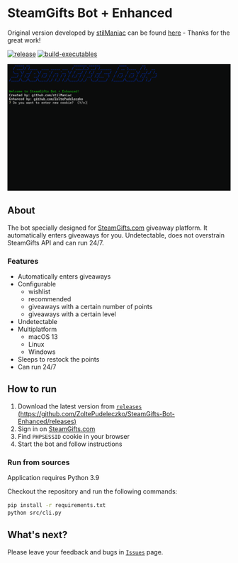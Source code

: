 # SteamGifts Bot + Enhanced

Original version developed by [stilManiac](https://github.com/stillManiac) can be found [here](https://github.com/stilManiac/steamgifts-bot) - Thanks for the great work!

[![release](https://img.shields.io/github/v/release/ZoltePudeleczko/SteamGifts-Bot-Enhanced)](https://github.com/ZoltePudeleczko/SteamGifts-Bot-Enhanced/releases)
[![build-executables](https://github.com/ZoltePudeleczko/SteamGifts-Bot-Enhanced/actions/workflows/build-executables.yml/badge.svg?branch=master)](https://github.com/ZoltePudeleczko/SteamGifts-Bot-Enhanced/actions/workflows/build-executables.yml)

![SteamGifts Bot](assets/animation.gif)

## About

The bot specially designed for [SteamGifts.com](https://www.steamgifts.com/) giveaway platform. It automatically enters giveaways for you. Undetectable, does not overstrain SteamGifts API and can run 24/7.

### Features

- Automatically enters giveaways
- Configurable
  - wishlist
  - recommended
  - giveaways with a certain number of points
  - giveaways with a certain level
- Undetectable
- Multiplatform
  - macOS 13
  - Linux
  - Windows
- Sleeps to restock the points
- Can run 24/7

## How to run

1. Download the latest version from [`releases` (https://github.com/ZoltePudeleczko/SteamGifts-Bot-Enhanced/releases)](https://github.com/ZoltePudeleczko/SteamGifts-Bot-Enhanced/releases)
2. Sign in on [SteamGifts.com](https://www.steamgifts.com/)
3. Find `PHPSESSID` cookie in your browser
4. Start the bot and follow instructions

### Run from sources

Application requires Python 3.9

Checkout the repository and run the following commands:

```bash
pip install -r requirements.txt
python src/cli.py
```

## What's next?

Please leave your feedback and bugs in [`Issues`](https://github.com/ZoltePudeleczko/SteamGifts-Bot-Enhanced/issues) page.

